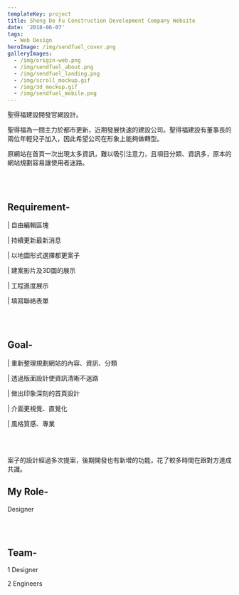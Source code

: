 ```yaml
---
templateKey: project
title: Sheng De Fu Construction Development Company Website
date: '2018-06-07'
tags:
  - Web Design
heroImage: /img/sendfuel_cover.png
galleryImages:
  - /img/origin-web.png
  - /img/sendfuel_about.png
  - /img/sendfuel_landing.png
  - /img/scroll_mockup.gif
  - /img/3d_mockup.gif
  - /img/sendfuel_mobile.png
---
```

聖得福建設開發官網設計。

聖得福為一間主力於都市更新，近期發展快速的建設公司。聖得福建設有董事長的兩位年輕兒子加入，因此希望公司在形象上能夠做轉型。

原網站在首頁一次出現太多資訊，難以吸引注意力，且項目分類、資訊多，原本的網站規劃容易讓使用者迷路。

<br/><br/>

## Requirement-

\| 自由編輯區塊

\| 持續更新最新消息

\| 以地圖形式選擇都更案子

\| 建案影片及3D圖的展示

\| 工程進度展示

\| 填寫聯絡表單



<br/><br/>

## Goal-

\| 重新整理規劃網站的內容、資訊、分類

\| 透過版面設計使資訊清晰不迷路

\| 做出印象深刻的首頁設計

\| 介面更視覺、直覺化

\| 風格質感、專業

<br/><br/>

案子的設計經過多次提案，後期開發也有新增的功能，花了較多時間在跟對方達成共識。



## My Role-

Designer

<br/><br/>

## Team-

1 Designer

2 Engineers
